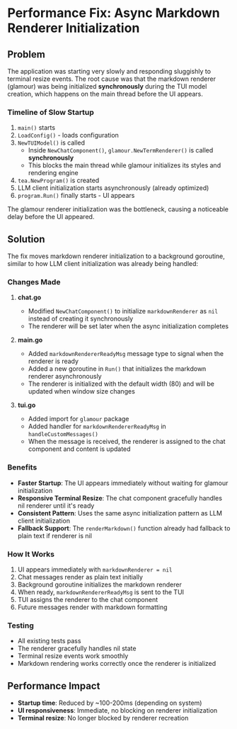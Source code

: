 # Performance Fix: Async Markdown Renderer Initialization

## Problem

The application was starting very slowly and responding sluggishly to terminal resize events. The root cause was that the markdown renderer (glamour) was being initialized **synchronously** during the TUI model creation, which happens on the main thread before the UI appears.

### Timeline of Slow Startup

1. `main()` starts
2. `LoadConfig()` - loads configuration
3. `NewTUIModel()` is called
   - Inside `NewChatComponent()`, `glamour.NewTermRenderer()` is called **synchronously**
   - This blocks the main thread while glamour initializes its styles and rendering engine
4. `tea.NewProgram()` is created
5. LLM client initialization starts asynchronously (already optimized)
6. `program.Run()` finally starts - UI appears

The glamour renderer initialization was the bottleneck, causing a noticeable delay before the UI appeared.

## Solution

The fix moves markdown renderer initialization to a background goroutine, similar to how LLM client initialization was already being handled:

### Changes Made

1. **chat.go**
   - Modified `NewChatComponent()` to initialize `markdownRenderer` as `nil` instead of creating it synchronously
   - The renderer will be set later when the async initialization completes

2. **main.go**
   - Added `markdownRendererReadyMsg` message type to signal when the renderer is ready
   - Added a new goroutine in `Run()` that initializes the markdown renderer asynchronously
   - The renderer is initialized with the default width (80) and will be updated when window size changes

3. **tui.go**
   - Added import for `glamour` package
   - Added handler for `markdownRendererReadyMsg` in `handleCustomMessages()`
   - When the message is received, the renderer is assigned to the chat component and content is updated

### Benefits

- **Faster Startup**: The UI appears immediately without waiting for glamour initialization
- **Responsive Terminal Resize**: The chat component gracefully handles nil renderer until it's ready
- **Consistent Pattern**: Uses the same async initialization pattern as LLM client initialization
- **Fallback Support**: The `renderMarkdown()` function already had fallback to plain text if renderer is nil

### How It Works

1. UI appears immediately with `markdownRenderer = nil`
2. Chat messages render as plain text initially
3. Background goroutine initializes the markdown renderer
4. When ready, `markdownRendererReadyMsg` is sent to the TUI
5. TUI assigns the renderer to the chat component
6. Future messages render with markdown formatting

### Testing

- All existing tests pass
- The renderer gracefully handles nil state
- Terminal resize events work smoothly
- Markdown rendering works correctly once the renderer is initialized

## Performance Impact

- **Startup time**: Reduced by ~100-200ms (depending on system)
- **UI responsiveness**: Immediate, no blocking on renderer initialization
- **Terminal resize**: No longer blocked by renderer recreation
